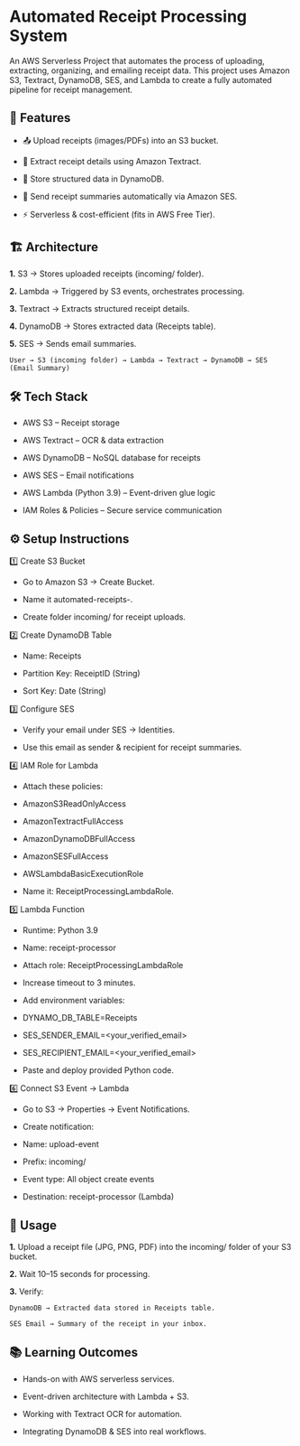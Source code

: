 
# Automated Receipt Processing System

An AWS Serverless Project that automates the process of uploading, extracting, organizing, and emailing receipt data.
This project uses Amazon S3, Textract, DynamoDB, SES, and Lambda to create a fully automated pipeline for receipt management.


## 📌 Features

* 📤 Upload receipts (images/PDFs) into an S3 bucket.

* 🤖 Extract receipt details using Amazon Textract.

* 📂 Store structured data in DynamoDB.

* 📧 Send receipt summaries automatically via Amazon SES.

* ⚡ Serverless & cost-efficient (fits in AWS Free Tier).
## 🏗️ Architecture

**1.** S3 → Stores uploaded receipts (incoming/ folder).

**2.** Lambda → Triggered by S3 events, orchestrates processing.

**3.** Textract → Extracts structured receipt details.

**4.** DynamoDB → Stores extracted data (Receipts table).

**5.** SES → Sends email summaries.

    User → S3 (incoming folder) → Lambda → Textract → DynamoDB → SES (Email Summary) 

## 🛠️ Tech Stack

* AWS S3 – Receipt storage

* AWS Textract – OCR & data extraction

* AWS DynamoDB – NoSQL database for receipts

* AWS SES – Email notifications

* AWS Lambda (Python 3.9) – Event-driven glue logic

* IAM Roles & Policies – Secure service communication
## ⚙️ Setup Instructions

1️⃣ Create S3 Bucket

* Go to Amazon S3 → Create Bucket.

* Name it automated-receipts-<username>.

* Create folder incoming/ for receipt uploads.

2️⃣ Create DynamoDB Table

* Name: Receipts

* Partition Key: ReceiptID (String)

* Sort Key: Date (String)

3️⃣ Configure SES

* Verify your email under SES → Identities.

* Use this email as sender & recipient for receipt summaries.

4️⃣ IAM Role for Lambda

* Attach these policies:

* AmazonS3ReadOnlyAccess

* AmazonTextractFullAccess

* AmazonDynamoDBFullAccess

* AmazonSESFullAccess

* AWSLambdaBasicExecutionRole

* Name it: ReceiptProcessingLambdaRole.

5️⃣ Lambda Function

* Runtime: Python 3.9

* Name: receipt-processor

* Attach role: ReceiptProcessingLambdaRole

* Increase timeout to 3 minutes.

* Add environment variables:

* DYNAMO_DB_TABLE=Receipts

* SES_SENDER_EMAIL=<your_verified_email>

* SES_RECIPIENT_EMAIL=<your_verified_email>

* Paste and deploy provided Python code.

6️⃣ Connect S3 Event → Lambda

* Go to S3 → Properties → Event Notifications.

* Create notification:

* Name: upload-event

* Prefix: incoming/

* Event type: All object create events

* Destination: receipt-processor (Lambda)
## 🚀 Usage

**1.** Upload a receipt file (JPG, PNG, PDF) into the incoming/ folder of your S3 bucket.

**2.** Wait 10–15 seconds for processing.

**3.** Verify:

    DynamoDB → Extracted data stored in Receipts table.

    SES Email → Summary of the receipt in your inbox.
## 📚 Learning Outcomes

* Hands-on with AWS serverless services.

* Event-driven architecture with Lambda + S3.

* Working with Textract OCR for automation.

* Integrating DynamoDB & SES into real workflows.
